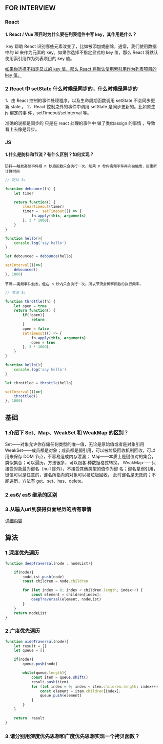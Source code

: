## FOR INTERVIEW



### React

#### 1. React / Vue 项目时为什么要在列表组件中写 key，其作用是什么？

​	key 帮助 React 识别哪些元素改变了，比如被添加或删除，通常，我们使用数据中的 id 来作为元素的 key。如果你选择不指定显式的 key 值，那么 React 将默认使用索引用作为列表项目的 key 值。

[如果你选择不指定显式的 key 值，那么 React 将默认使用索引用作为列表项目的 key 值。](https://medium.com/@robinpokorny/index-as-a-key-is-an-anti-pattern-e0349aece318)

### 2.React 中 setState 什么时候是同步的，什么时候是异步的

1、由 React 控制的事件处理程序，以及生命周期函数调用 setState 不会同步更 新 state 。 2、React 控制之外的事件中调用 setState 是同步更新的。比如原生 js 绑定的事 件，setTimeout/setInterval 等。

准确的说都是同步的 只是在 react 处理的事件中 做了类似assign 的事情 ，导致看上去像是异步。



### JS

#### 1.什么是防抖和节流？有什么区别？如何实现？

```
防抖——触发高频事件后 n 秒后函数只会执行一次，如果 n 秒内高频事件再次被触发，则重新计算时间
```

```javascript
// 防抖 3s

function debounce(fn) {
    let timer

    return function() {
        clearTimeout(timer)
        timer =  setTimeout(() => {
            fn.apply(this, arguments)
        }, 3 * 1000);
    }
}

function hello(){
    console.log('say hello')
}

let debounced = debounce(hello)

setInterval(()=>{
    debounced()
}, 1000)
```

```text
节流——高频事件触发，但在 n 秒内只会执行一次，所以节流会稀释函数的执行频率。
```

```javascript
// 节流 3s

function throttle(fn) {
    let open = true
    return function() {
        if(!open){
            return
        }
        open = false
        setTimeout(() => {
            fn.apply(this, arguments)
            open = true
        }, 3 * 1000);
    }
}

function hello(){
    console.log('say hello')
}

let throttled = throttle(hello)

setInterval(()=>{
    throttled()
}, 1000)
```

## 基础

### 1.介绍下 Set、Map、WeakSet 和 WeakMap 的区别？

Set——对象允许你存储任何类型的唯一值，无论是原始值或者是对象引用 WeakSet——成员都是对象；成员都是弱引用，可以被垃圾回收机制回收，可以 用来保存 DOM 节点，不容易造成内存泄漏； Map——本质上是键值对的集合，类似集合；可以遍历，方法很多，可以跟各 种数据格式转换。 WeakMap——只接受对象最为键名（null 除外），不接受其他类型的值作为键 名；键名是弱引用，键值可以是任意的，键名所指向的对象可以被垃圾回收， 此时键名是无效的；不能遍历，方法有 get、set、has、delete。

### 2.es6/ es5 继承的区别

### 3.从输入url到获得页面经历的所有事情

[详细内容](https://zhuanlan.zhihu.com/p/133906695)



## 算法

### 1.深度优先遍历

```javascript
function deepTraversal(node , nodeList){

    if(node){
        nodeList.push(node)
        const children = node.children

        for (let index = 0; index < children.length; index++) {
            const element = children[index];
            deepTraversal(element, nodeList)
        }
    }
    return nodeList
}
```

### 2.广度优先遍历

```javascript
function wideTraversal(node){
    let result = []
    let queue = []

    if(node){
        queue.push(node)

        while(queue.length){
            const item = queue.shift()
            result.push(item)
            for (let index = 0; index < item.children.length; index++) {
                const element = item.children[index];
                queue.push(element)
            }
        }
    }

    return  result
}

```

### 3.请分别用深度优先思想和广度优先思想实现一个拷贝函数？